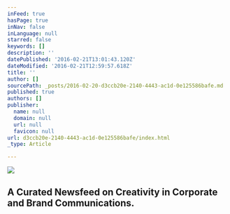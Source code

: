 ```yaml
---
inFeed: true
hasPage: true
inNav: false
inLanguage: null
starred: false
keywords: []
description: ''
datePublished: '2016-02-21T13:01:43.120Z'
dateModified: '2016-02-21T12:59:57.618Z'
title: ''
author: []
sourcePath: _posts/2016-02-20-d3ccb20e-2140-4443-ac1d-0e125586bafe.md
published: true
authors: []
publisher:
  name: null
  domain: null
  url: null
  favicon: null
url: d3ccb20e-2140-4443-ac1d-0e125586bafe/index.html
_type: Article

---
```

![](https://the-grid-user-content.s3-us-west-2.amazonaws.com/1f510dc9-2eb6-403a-a74c-d35cd1e2a96a.jpg)

## A Curated Newsfeed on Creativity in Corporate and Brand Communications.